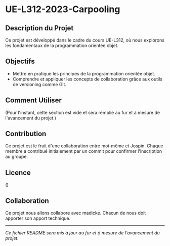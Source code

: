 # UE-L312-2023-Carpooling

## Description du Projet
Ce projet est développé dans le cadre du cours UE-L312, où nous explorons les fondamentaux de la programmation orientée objet. 

## Objectifs
- Mettre en pratique les principes de la programmation orientée objet.
- Comprendre et appliquer les concepts de collaboration grâce aux outils de versioning comme Git.

## Comment Utiliser
(Pour l'instant, cette section est vide et sera remplie au fur et à mesure de l'avancement du projet.)

## Contribution
Ce projet est le fruit d'une collaboration entre moi-même et Jospin. Chaque membre a contribué initialement par un commit pour confirmer l'inscription au groupe.

## Licence
()

## Collaboration
Ce projet nous allons collabore avec madicke. Chacun de nous doit apporter son apport technique.

---
*Ce fichier README sera mis à jour au fur et à mesure de l'avancement du projet.*